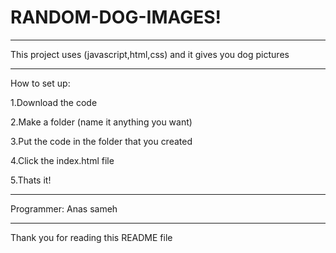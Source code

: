 # RANDOM-DOG-IMAGES!
___________________
This project uses (javascript,html,css) and it gives you dog pictures
______________

How to set up:
  
  1.Download the code
  
  2.Make a folder (name it anything you want)
  
  3.Put the code in the folder that you created
  
  4.Click the index.html file
  
  5.Thats it!
_______________
Programmer: Anas sameh
______________
Thank you for reading this README file
